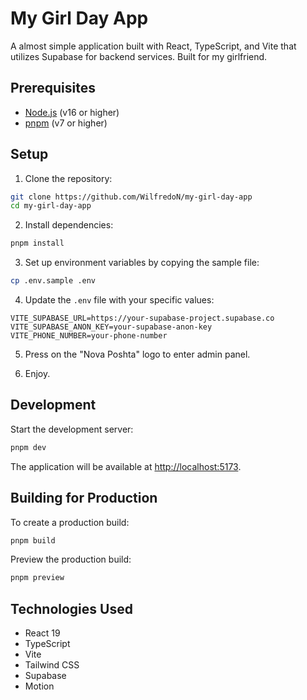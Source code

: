 # My Girl Day App

A almost simple application built with React, TypeScript, and Vite that utilizes Supabase for backend services.
Built for my girlfriend.

## Prerequisites

- [Node.js](https://nodejs.org/) (v16 or higher)
- [pnpm](https://pnpm.io/) (v7 or higher)

## Setup

1. Clone the repository:

```bash
git clone https://github.com/WilfredoN/my-girl-day-app
cd my-girl-day-app
```

2. Install dependencies:

```bash
pnpm install
```

3. Set up environment variables by copying the sample file:

```bash
cp .env.sample .env
```

4. Update the `.env` file with your specific values:

```
VITE_SUPABASE_URL=https://your-supabase-project.supabase.co
VITE_SUPABASE_ANON_KEY=your-supabase-anon-key
VITE_PHONE_NUMBER=your-phone-number
```

5. Press on the "Nova Poshta" logo to enter admin panel.

6. Enjoy.

## Development

Start the development server:

```bash
pnpm dev
```

The application will be available at [http://localhost:5173](http://localhost:5173).

## Building for Production

To create a production build:

```bash
pnpm build
```

Preview the production build:

```bash
pnpm preview
```

## Technologies Used

- React 19
- TypeScript
- Vite
- Tailwind CSS
- Supabase
- Motion
